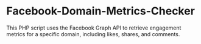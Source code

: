 # Facebook-Domain-Metrics-Checker
This PHP script uses the Facebook Graph API to retrieve engagement metrics for a specific domain, including likes, shares, and comments.
